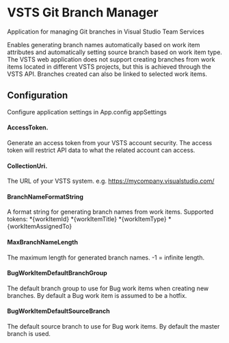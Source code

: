 # VSTS Git Branch Manager
Application for managing Git branches in Visual Studio Team Services

Enables generating branch names automatically based on work item attributes and automatically setting source branch based on work item type.
The VSTS web application does not support creating branches from work items located in different VSTS projects, but this is achieved through the VSTS API.
Branches created can also be linked to selected work items.

## Configuration
Configure application settings in App.config appSettings

#### AccessToken.
Generate an access token from your VSTS account security. The access token will restrict API data to what the related account can access.

#### CollectionUri.
The URL of your VSTS system. e.g. https://mycompany.visualstudio.com/

#### BranchNameFormatString
A format string for generating branch names from work items.
Supported tokens:
  *{workItemId}
  *{workItemTitle}
  *{workItemType}
  *{workItemAssignedTo}
  
#### MaxBranchNameLength
The maximum length for generated branch names. -1 = infinite length.

#### BugWorkItemDefaultBranchGroup
The default branch group to use for Bug work items when creating new branches. By default a Bug work item is assumed to be a hotfix.

#### BugWorkItemDefaultSourceBranch
The default source branch to use for Bug work items. By default the master branch is used.
